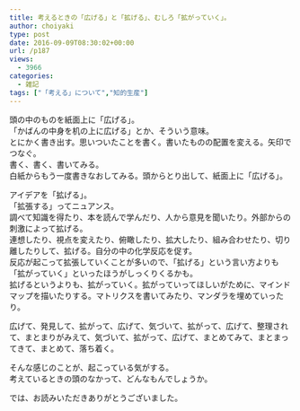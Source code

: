 ```yaml
---
title: 考えるときの「広げる」と「拡げる」、むしろ「拡がっていく」。
author: choiyaki
type: post
date: 2016-09-09T08:30:02+00:00
url: /p187
views:
  - 3966
categories:
  - 雑記
tags: ["「考える」について","知的生産"]
---
```

頭の中のものを紙面上に「広げる」。  
「かばんの中身を机の上に広げる」とか、そういう意味。  
とにかく書き出す。思いついたことを書く。書いたものの配置を変える。矢印でつなぐ。  
書く、書く、書いてみる。  
白紙からもう一度書きなおしてみる。頭からとり出して、紙面上に「広げる」。

アイデアを「拡げる」。  
「拡張する」ってニュアンス。  
調べて知識を得たり、本を読んで学んだり、人から意見を聞いたり。外部からの刺激によって拡げる。  
連想したり、視点を変えたり、俯瞰したり、拡大したり、組み合わせたり、切り離したりして、拡げる。自分の中の化学反応を促す。  
反応が起こって拡張していくことが多いので、「拡げる」という言い方よりも「拡がっていく」といったほうがしっくりくるかも。  
拡げるというよりも、拡がっていく。拡がっていってほしいがために、マインドマップを描いたりする。マトリクスを書いてみたり、マンダラを埋めていったり。

広げて、発見して、拡がって、広げて、気づいて、拡がって、広げて、整理されて、まとまりがみえて、気づいて、拡がって、広げて、まとめてみて、まとまってきて、まとめて、落ち着く。

そんな感じのことが、起こっている気がする。  
考えているときの頭のなかって、どんなもんでしょうか。

では、お読みいただきありがとうございました。